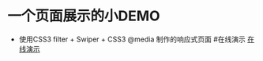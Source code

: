 # 一个页面展示的小DEMO
* 使用CSS3 filter + Swiper + CSS3 @media 制作的响应式页面
#在线演示
[在线演示](https://printg.github.io/star-wars/ "在线演示")


